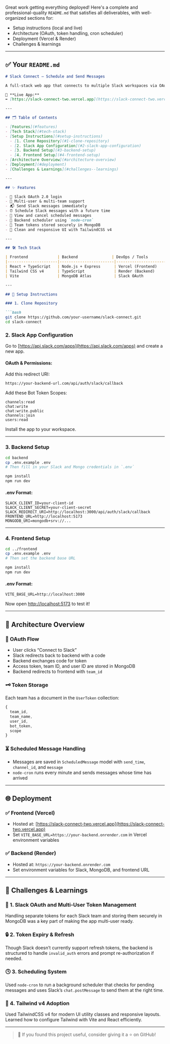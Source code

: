 Great work getting everything deployed! Here's a complete and professional-quality `README.md` that satisfies all deliverables, with well-organized sections for:

* Setup instructions (local and live)
* Architecture (OAuth, token handling, cron scheduler)
* Deployment (Vercel & Render)
* Challenges & learnings

---

## ✅ Your `README.md`

````md
# Slack Connect – Schedule and Send Messages

A full-stack web app that connects to multiple Slack workspaces via OAuth and allows users to send or schedule Slack messages. Built with **React + Vite + TailwindCSS** on the frontend and **Node.js + TypeScript + Express** on the backend. MongoDB is used to store Slack credentials and scheduled messages.

🔗 **Live App:**  
➡️ [https://slack-connect-two.vercel.app](https://slack-connect-two.vercel.app)

---

## 🗂️ Table of Contents

- [Features](#features)
- [Tech Stack](#tech-stack)
- [Setup Instructions](#setup-instructions)
  - [1. Clone Repository](#1-clone-repository)
  - [2. Slack App Configuration](#2-slack-app-configuration)
  - [3. Backend Setup](#3-backend-setup)
  - [4. Frontend Setup](#4-frontend-setup)
- [Architecture Overview](#architecture-overview)
- [Deployment](#deployment)
- [Challenges & Learnings](#challenges--learnings)

---

## ✨ Features

- 🔐 Slack OAuth 2.0 login
- 🧑 Multi-user & multi-team support
- 📬 Send Slack messages immediately
- ⏰ Schedule Slack messages with a future time
- 📃 View and cancel scheduled messages
- 🔁 Backend scheduler using `node-cron`
- 🔄 Team tokens stored securely in MongoDB
- 💬 Clean and responsive UI with TailwindCSS v4

---

## 🛠 Tech Stack

| Frontend             | Backend               | DevOps / Tools         |
|----------------------|------------------------|-------------------------|
| React + TypeScript   | Node.js + Express      | Vercel (Frontend)       |
| Tailwind CSS v4      | TypeScript             | Render (Backend)        |
| Vite                 | MongoDB Atlas          | Slack OAuth             |

---

## 🚀 Setup Instructions

### 1. Clone Repository

```bash
git clone https://github.com/your-username/slack-connect.git
cd slack-connect
````

### 2. Slack App Configuration

Go to [https://api.slack.com/apps](https://api.slack.com/apps) and create a new app.

#### OAuth & Permissions:

Add this redirect URI:

```
https://your-backend-url.com/api/auth/slack/callback
```

Add these Bot Token Scopes:

```
channels:read
chat:write
chat:write.public
channels:join
users:read
```

Install the app to your workspace.

---

### 3. Backend Setup

```bash
cd backend
cp .env.example .env
# Then fill in your Slack and Mongo credentials in `.env`

npm install
npm run dev
```

#### .env Format:

```env
SLACK_CLIENT_ID=your-client-id
SLACK_CLIENT_SECRET=your-client-secret
SLACK_REDIRECT_URI=http://localhost:3000/api/auth/slack/callback
FRONTEND_URL=http://localhost:5173
MONGODB_URI=mongodb+srv://...
```

---

### 4. Frontend Setup

```bash
cd ../frontend
cp .env.example .env
# Then set the backend base URL

npm install
npm run dev
```

#### .env Format:

```env
VITE_BASE_URL=http://localhost:3000
```

Now open [http://localhost:5173](http://localhost:5173) to test it!

---

## 🧠 Architecture Overview

### 🔐 OAuth Flow

* User clicks “Connect to Slack”
* Slack redirects back to backend with a code
* Backend exchanges code for token
* Access token, team ID, and user ID are stored in MongoDB
* Backend redirects to frontend with `team_id`

### 🗝 Token Storage

Each team has a document in the `UserToken` collection:

```ts
{
  team_id,
  team_name,
  user_id,
  bot_token,
  scope
}
```

### ⏳ Scheduled Message Handling

* Messages are saved in `ScheduledMessage` model with `send_time`, `channel_id`, and `message`
* `node-cron` runs every minute and sends messages whose time has arrived

---

## 🌐 Deployment

### ✅ Frontend (Vercel)

* Hosted at: [https://slack-connect-two.vercel.app](https://slack-connect-two.vercel.app)
* Set `VITE_BASE_URL=https://your-backend.onrender.com` in Vercel environment variables

### ✅ Backend (Render)

* Hosted at: `https://your-backend.onrender.com`
* Set environment variables for Slack, MongoDB, and frontend URL

---

## 🚧 Challenges & Learnings

### 🧩 1. Slack OAuth and Multi-User Token Management

Handling separate tokens for each Slack team and storing them securely in MongoDB was a key part of making the app multi-user ready.

### 🔒 2. Token Expiry & Refresh

Though Slack doesn’t currently support refresh tokens, the backend is structured to handle `invalid_auth` errors and prompt re-authorization if needed.

### 🕓 3. Scheduling System

Used `node-cron` to run a background scheduler that checks for pending messages and uses Slack’s `chat.postMessage` to send them at the right time.

### 🎨 4. Tailwind v4 Adoption

Used TailwindCSS v4 for modern UI utility classes and responsive layouts. Learned how to configure Tailwind with Vite and React efficiently.

---

> 🌟 If you found this project useful, consider giving it a ⭐ on GitHub!

```
